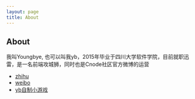 ```yaml
---
layout: page
title: About
---
```

## About

我叫Youngbye, 也可以叫我yb，2015年毕业于四川大学软件学院，目前就职迅雷，是一名前端攻城狮，同时也是Cnode社区官方微博的运营

- [zhihu](https://www.zhihu.com/people/youngbye/activities)
- [weibo](http://weibo.com/u/2182384477/home?wvr=5)
- [yb自制小游戏](https://kidbai.github.io/youngbye.github.io/#/)
